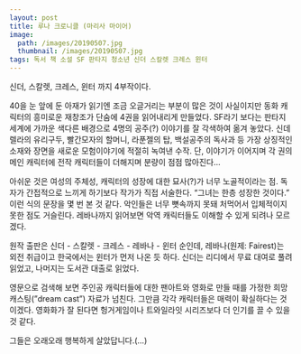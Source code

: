 ```yaml
---
layout: post
title: 루나 크로니클 (마리사 마이어)
image:
  path: /images/20190507.jpg
  thumbnail: /images/20190507.jpg
tags: 독서 책 소설 SF 판타지 청소년 신더 스칼렛 크레스 윈터
---
```


신더, 스칼렛, 크레스, 윈터 까지 4부작이다.


40을 눈 앞에 둔 아재가 읽기엔 조금 오글거리는 부분이 많은 것이 사실이지만 동화 캐릭터의 흥미로운 재창조가 단숨에 4권을 읽어내리게 만들었다. SF라기 보다는 판타지 세계에 가까운 색다른 배경으로 4명의 공주(?) 이야기를 잘 각색하여 옮겨 놓았다. 신데렐라의 유리구두, 빨간모자의 할머니, 라푼젤의 탑, 백설공주의 독사과 등 가장 상징적인 소재와 장면을 새로운 모험이야기에 적절히 녹여낸 수작. 단, 이야기가 이어지며 각 권의 메인 캐릭터에 전작 캐릭터들이 더해지며 분량이 점점 많아진다...


아쉬운 것은 여성의 주체성, 캐릭터의 성장에 대한 묘사(?)가 너무 노골적이라는 점. 독자가 간접적으로 느끼게 하기보다 작가가 직접 서술한다. “그녀는 한층 성장한 것이다.” 이런 식의 문장을 몇 번 본 것 같다. 악인들은 너무 뼛속까지 못돼 처먹어서 입체적이지 못한 점도 거슬린다. 레바나까지 읽어보면 악역 캐릭터들도 이해할 수 있게 되려나 모르겠다.


원작 출판은 신더 - 스칼렛 - 크레스 - 레바나 - 윈터 순인데, 레바나(원제: Fairest)는 외전 취급이고 한국에서는 윈터가 먼저 나온 듯 하다. 신더는 리디에서 무료 대여로 풀려 읽었고, 나머지는 도서관 대출로 읽었다.


영문으로 검색해 보면 주인공 캐릭터들에 대한 팬아트와 영화로 만들 때를 가정한 희망 캐스팅(”dream cast”) 자료가 넘친다. 그만큼 각각 캐릭터들은 매력이 확실하다는 것이겠다. 영화화가 잘 된다면 헝거게임이나 트와일라잇 시리즈보다 더 인기를 끌 수 있을 것 같다.


그들은 오래오래 행복하게 살았답니다.(…)